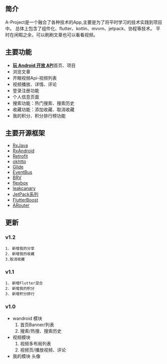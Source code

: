 
## 简介
A-Project是一个融合了各种技术的App,主要是为了将平时学习的技术实践到项目中。
总体上包含了组件化、flutter、kotlin、mvvm、jetpack、协程等技术。
平时在闲暇之余，可以刷刷文章也可以看看视频。

## 主要功能
- [**玩 Android 开放 API**](http://www.wanandroid.com/blog/show/2)首页、项目
- 浏览文章
- 开眼视频Api-视频列表
- 视频播放、详情、评论
- 登录注册功能
- 个人信息页面
- 搜索功能：热门搜索、搜索历史
- 收藏功能：添加收藏、取消收藏
- 我的积分、积分排行榜功能

## 主要开源框架
 - [RxJava](https://github.com/ReactiveX/RxJava)
 - [RxAndroid](https://github.com/ReactiveX/RxAndroid)
 - [Retrofit](https://github.com/square/retrofit)
 - [okhttp](https://github.com/square/okhttp)
 - [Glide](https://github.com/bumptech/glide)
 - [EventBus](https://github.com/greenrobot/EventBus)
 - [BRV](https://github.com/CymChad/BaseRecyclerViewAdapterHelper)
 - [flexbox](https://github.com/google/flexbox-layout)
 - [leakcanary](https://github.com/square/leakcanary)
 - [JetPack系列](https://developer.android.com/jetpack)
 - [FlutterBoost](https://github.com/alibaba/flutter_boost)
 - [ARouter](https://github.com/alibaba/ARouter)

## 更新

### v1.2
    1. 新增我的分享
    2. 新增我的收藏
    3.取消收藏

### v1.1
    1. 新增Flutter混合
    2. 新增我的积分
    3. 新增积分排行

### v1.0
 - wandroid 模块 
    1. 首页Banner/列表
    2. 搜索/热搜、搜索历史
 - 视频模块
    1. 视频多布局列表
    2. 视频页/播放视频、评论
 - 我的模块
    头像

